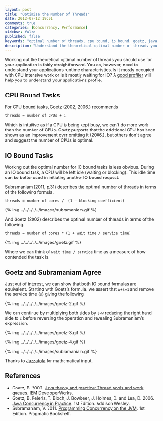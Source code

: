 ```yaml
---
layout: post
title: "Optimise the Number of Threads"
date: 2012-07-12 19:01
comments: true
categories: [Concurrency, Performance]
sidebar: false
published: false
keywords: "optimal number of threads, cpu bound, io bound, goetz, java, tempus-fugit"
description: "Understand the theoretical optimal number of threads you need in your app. We look at CPU bound and IO bound application profiles."
---
```


Working out the theoretical optimal number of threads you should use for your application is fairly straightforward. You do, however, need to understand your applications runtime characteristics. Is it mostly occupied with CPU intensive work or is it mostly waiting for IO? A [good profiler](http://www.yourkit.com/) will help you to understand your applications profile.

## CPU Bound Tasks

For CPU bound tasks, Goetz (2002, 2006.) recommends

    threads = number of CPUs + 1

Which is intuitive as if a CPU is being kept busy, we can't do more work than the number of CPUs. Goetz purports that the additional CPU has been shown as an improvement over omitting it (2006.), but others don't agree and suggest the number of CPUs is optimal.

## IO Bound Tasks

Working out the optimal number for IO bound tasks is less obvious. During an IO bound task, a CPU will be left idle (waiting or blocking). This idle time can be better used in initiating another IO bound request.

Subramaniam (2011, p.31) describes the optimal number of threads in terms of the following formula.

    threads = number of cores /  (1 – blocking coefficient)

{% img ../../../../../images/subramaniam.gif %}

And Goetz (2002) describes the optimal number of threads in terms of the following.

    threads = number of cores * (1 + wait time / service time)

{% img ../../../../../images/goetz.gif %}

Where we can think of `wait time / service` time as a measure of how contended the task is.

## Goetz and Subramaniam Agree

Just out of interest, we can show that both IO bound formulas are equivalent. Starting with Goetz’s formula, we assert that `w+s=1` and remove the service time (`s`) giving the following

{% img ../../../../../images/goetz-2.gif %}

We can continue by multiplying both sides by `1-w` reducing the right hand side to `c` before reversing the operation and revealing Subramaniam’s expression.

{% img ../../../../../images/goetz-3.gif %}

{% img ../../../../../images/goetz-4.gif %}

{% img ../../../../../images/subramaniam.gif %}

Thanks to [Jazzatola](https://twitter.com/Jazzatola) for mathematical input.


## References

- Goetz, B. 2002. [Java theory and practice: Thread pools and work queues](http://www.ibm.com/developerworks/java/library/j-jtp0730/index.html). IBM DeveloperWorks.
- Goetz, B. Peierls, T. Bloch, J. Bowbeer, J. Holmes, D. and Lea, D. 2006. [Java Concurrency in Practice](http://amzn.to/NrXQPZ). 1st Edition. Addison Wesley.
- Subramaniam, V. 2011. [Programming Concurrency on the JVM](http://amzn.to/NrXXuI). 1st Edition. Pragmatic Bookshelf.